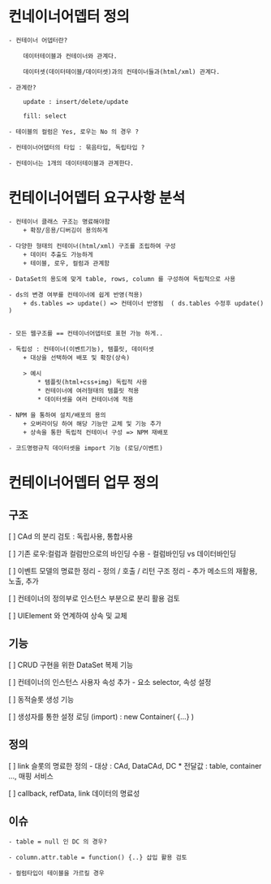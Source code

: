 # 컨네이너어뎁터 정의

    - 컨테이너 어뎁터란? 
        
        데이터테이블과 컨테이너와 관계다.

        데이터셋(데이터테이블/데이터셋)과의 컨테이너들과(html/xml) 관계다.

    - 관계란?

        update : insert/delete/update

        fill: select

    - 테이블의 컬럼은 Yes, 로우는 No 의 경우 ?

    - 컨테이너어뎁터의 타입 : 묶음타입, 독립타입 ?

    - 컨테이너는 1개의 데이터테이블과 관계한다.


# 컨테이너어뎁터 요구사항 분석

    - 컨테이너 클래스 구조는 명료해야함
        + 확장/응용/디버깅이 용의하게

    - 다양한 형태의 컨테이너(html/xml) 구조를 조립하여 구성
        + 데이터 추출도 가능하게
        + 테이블, 로우, 컬럼과 관계함

    - DataSet의 용도에 맞게 table, rows, column 를 구성하여 독립적으로 사용

    - ds의 변경 여부를 컨테이너에 쉽게 반영(적용)
        + ds.tables => update() => 컨테이너 반영됨  ( ds.tables 수정후 update() )


    - 모든 웹구조를 == 컨테이너어뎁터로 표현 가능 하게..

    - 독립성 : 컨테이너(이벤트기능), 템플릿, 데이터셋 
        + 대상을 선택하여 배포 및 확장(상속)
        
        > 예시
            * 템플릿(html+css+img) 독립적 사용
            * 컨테이너에 여러형태의 템플릿 적용
            * 데이터셋을 여러 컨테이너에 적용

    - NPM 을 통하여 설치/배포의 용의
        + 오버라이딩 하여 해당 기능만 교체 및 기능 추가
        + 상속을 통한 독립적 컨테이너 구성 => NPM 재배포
    
    - 코드명령규칙 데이터셋을 import 기능 (로딩/이벤트)

# 컨테이너어뎁터 업무 정의

## 구조

[ ] CAd 의 분리 검토 : 독립사용, 통합사용

[ ] 기존 로우:컬럼과 컬럼만으로의 바인딩 수용
    - 컬럼바인딩 vs 데이터바인딩

[ ] 이벤트 모델의 명료한 정리
    - 정의 / 호출 / 리턴 구조 정리
    - 추가 메소드의 재활용, 노출, 추가

[ ] 컨테이너의 정의부로 인스턴스 부분으로 분리 활용 검토

[ ] UIElement 와 연계하여 상속 및 교체

## 기능

[ ] CRUD 구현을 위한 DataSet 복제 기능

[ ] 컨테이너의 인스턴스 사용자 속성 추가 
    - 요소 selector, 속성 설정

[ ] 동적슬롯 생성 기능

[ ] 생성자를 통한 설정 로딩 (import) : new Container( {...} )

## 정의

[ ] link 슬롯의 명료한 정의
    - 대상 :  CAd, DataCAd, DC
    * 전달값 : table, container ..., 매핑 서비스

[ ] callback, refData, link 데이터의 명료성

## 이슈

    - table = null 인 DC 의 경우?

    - column.attr.table = function() {..} 삽입 활용 검토

    - 컬럼타입이 테이블을 가르킬 경우




